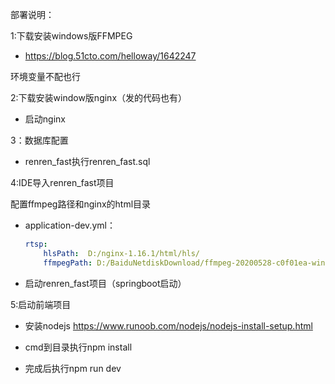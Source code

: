 部署说明：

1:下载安装windows版FFMPEG

- https://blog.51cto.com/helloway/1642247

环境变量不配也行

2:下载安装window版nginx（发的代码也有）

- 启动nginx

3：数据库配置

- renren_fast执行renren_fast.sql

4:IDE导入renren_fast项目

配置ffmpeg路径和nginx的html目录

- application-dev.yml：

  ```yml
  rtsp:
      hlsPath:  D:/nginx-1.16.1/html/hls/
      ffmpegPath: D:/BaiduNetdiskDownload/ffmpeg-20200528-c0f01ea-win64-static/bin/
  ```

- 启动renren_fast项目（springboot启动）

5:启动前端项目

- 安装nodejs https://www.runoob.com/nodejs/nodejs-install-setup.html

- cmd到目录执行npm install
- 完成后执行npm run dev